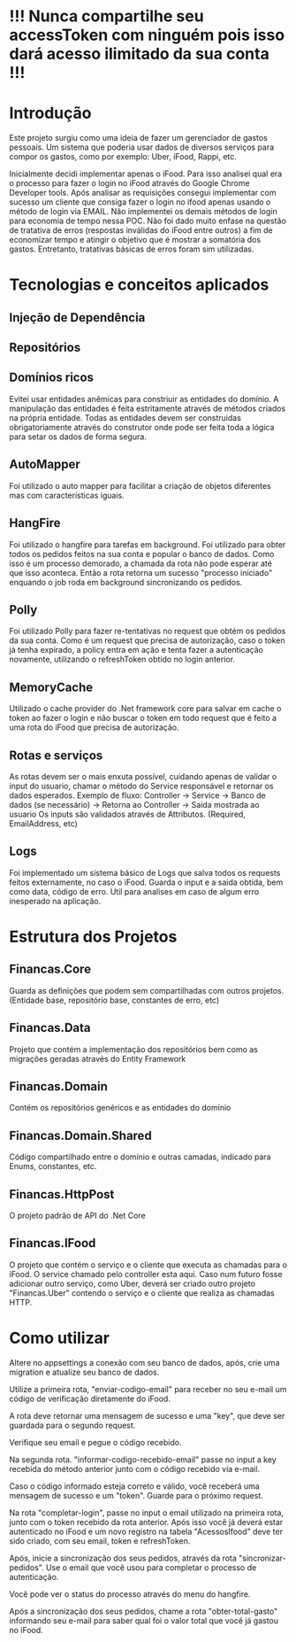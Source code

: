 # !!! Nunca compartilhe seu accessToken com ninguém pois isso dará acesso ilimitado da sua conta !!!

# Introdução

Este projeto surgiu como uma ideia de fazer um gerenciador de gastos pessoais. Um sistema que poderia usar dados de diversos serviços para compor os gastos, como por exemplo: Uber, iFood, Rappi, etc.

Inicialmente decidi implementar apenas o iFood. Para isso analisei qual era o processo para fazer o login no iFood através do Google Chrome Developer tools.
Após analisar as requisições consegui implementar com sucesso um cliente que consiga fazer o login no ifood apenas usando o método de login via EMAIL. Não implementei os demais métodos de login para economia de tempo nessa POC.
Não foi dado muito enfase na questão de tratativa de erros (respostas inválidas do iFood entre outros) a fim de economizar tempo e atingir o objetivo que é mostrar a somatória dos gastos. Entretanto, tratativas básicas de erros foram sim utilizadas.



# Tecnologias e conceitos aplicados

## Injeção de Dependência

## Repositórios

## Domínios ricos
Evitei usar entidades anêmicas para constriuir as entidades do domínio. A manipulação das entidades é feita estritamente através de métodos criados na própria entidade. Todas as entidades devem ser construidas obrigatoriamente através do construtor onde pode ser feita toda a lógica para setar os dados de forma segura.

## AutoMapper
Foi utilizado o auto mapper para facilitar a criação de objetos diferentes mas com características iguais.

## HangFire
Foi utilizado o hangfire para tarefas em background. Foi utilizado para obter todos os pedidos feitos na sua conta e popular o banco de dados. Como isso é um processo demorado, a chamada da rota não pode esperar até que isso aconteca. Então a rota retorna um sucesso "processo iniciado" enquando o job roda em background sincronizando os pedidos.

## Polly
Foi utilizado Polly para fazer re-tentativas no request que obtém os pedidos da sua conta. Como é um request que precisa de autorização, caso o token já tenha expirado, a policy entra em ação e tenta fazer a autenticação novamente, utilizando o refreshToken obtido no login anterior.

## MemoryCache
Utilizado o cache provider do .Net framework core para salvar em cache o token ao fazer o login e não buscar o token em todo request que é feito a uma rota do iFood que precisa de autorização.

## Rotas e serviços
As rotas devem ser o mais enxuta possível, cuidando apenas de validar o input do usuario, chamar o método do Service responsável e retornar os dados esperados.
Exemplo de fluxo: Controller -> Service -> Banco de dados (se necessário) -> Retorna ao Controller -> Saida mostrada ao usuario
Os inputs são validados através de Attributos. (Required, EmailAddress, etc)

## Logs
Foi implementado um sistema básico de Logs que salva todos os requests feitos externamente, no caso o iFood. Guarda o input e a saida obtida, bem como data, código de erro. Util para analises em caso de algum erro inesperado na aplicação.

# Estrutura dos Projetos

## Financas.Core
Guarda as definições que podem sem compartilhadas com outros projetos. (Entidade base, repositório base, constantes de erro, etc)

## Financas.Data
Projeto que contém a implementação dos repositórios bem como as migrações geradas através do Entity Framework

## Financas.Domain
Contém os repositórios genéricos e as entidades do domínio

## Financas.Domain.Shared
Código compartilhado entre o domínio e outras camadas, indicado para Enums, constantes, etc.

## Financas.HttpPost
O projeto padrão de API do .Net Core

## Financas.IFood
O projeto que contém o serviço e o cliente que executa as chamadas para o iFood. O service chamado pelo controller esta aqui. Caso num futuro fosse adicionar outro serviço, como Uber, deverá ser criado outro projeto "Financas.Uber" contendo o serviço e o cliente que realiza as chamadas HTTP.


# Como utilizar

Altere no appsettings a conexão com seu banco de dados, após, crie uma migration e atualize seu banco de dados.

Utilize a primeira rota, "enviar-codigo-email" para receber no seu e-mail um código de verificação diretamente do iFood.

A rota deve retornar uma mensagem de sucesso e uma "key", que deve ser guardada para o segundo request.

Verifique seu email e pegue o código recebido.

Na segunda rota. "informar-codigo-recebido-email" passe no input a key recebida do método anterior junto com o código recebido via e-mail.

Caso o código informado esteja correto e válido, você receberá uma mensagem de sucesso e um "token". Guarde para o próximo request.

Na rota "completar-login", passe no input o email utilizado na primeira rota, junto com o token recebido da rota anterior. Após isso
você já deverá estar autenticado no iFood e um novo registro na tabela "AcessosIfood" deve ter sido criado, com seu email, token e refreshToken.

Após, inicie a sincronização dos seus pedidos, através da rota "sincronizar-pedidos". Use o email que você usou para completar o processo de autenticação.

Você pode ver o status do processo através do menu do hangfire.

Após a sincronização dos seus pedidos, chame a rota "obter-total-gasto" informando seu e-mail para saber qual foi o valor total que você já gastou no iFood.
